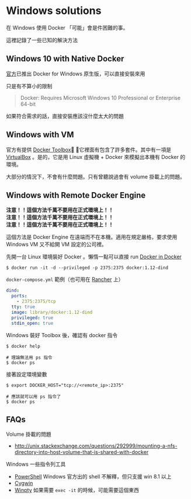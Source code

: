 # Windows solutions

在 Windows 使用 Docker 「可能」會是件困難的事。

這裡記錄了一些已知的解決方法

## Windows 10 with Native Docker

[官方](http://www.docker.com/products/docker#/windows)已推出 Docker for Windows 原生版，可以直接安裝來用

只是有不算小的限制

> Docker: Requires Microsoft Windows 10 Professional or Enterprise 64-bit

如果符合需求的話，直接安裝應該沒什麼太大的問題

## Windows with VM

官方有提供 [Docker Toolbox](https://www.docker.com/products/docker-toolbox) ，它裡面有包含了許多套件。其中有一項是 [VirtualBox](https://www.virtualbox.org/) 。是的，它是用 Linux 虛擬機 + Docker 來模擬出本機有 Docker 的環境。

大部分的情況下，不會有什麼問題。只有曾聽說過會有 volume 掛載上的問題。

## Windows with Remote Docker Engine

**注意！！這個方法千萬不要用在正式環境上！！**  
**注意！！這個方法千萬不要用在正式環境上！！**  
**注意！！這個方法千萬不要用在正式環境上！！**

這個方法是 Docker Engine 在遠端而不在本機。適用在規定嚴格，要求使用 Windows VM 又不給開 VM 設定的公司裡。

先開一台 Linux 環境裝好 Docker 。懶惰一點可以直接 run [Docker in Docker](dind.md)

```
$ docker run -it -d --privileged -p 2375:2375 docker:1.12-dind
```

`docker-compose.yml` 範例（也可用在 [Rancher](/container/rancher/README.md) 上）

```yml
dind:
  ports:
    - 2375:2375/tcp
  tty: true
  image: library/docker:1.12-dind
  privileged: true
  stdin_open: true
```

Windows 裝好 Toolbox 後，確認有 docker 指令

```
$ docker help

# 理論無法用 ps 指令
$ docker ps
```

接著設定環境變數

```
$ export DOCKER_HOST="tcp://<remote_ip>:2375"

# 應該就可以用 ps 指令了
$ docker ps
```

## FAQs

Volume 掛載的問題

* http://unix.stackexchange.com/questions/292999/mounting-a-nfs-directory-into-host-volume-that-is-shared-with-docker

Windows 一些指令列工具

* [PowerShell](https://github.com/PowerShell/PowerShell) Windows 官方出的 shell 不解釋，但只支援 win 8.1 以上
* [Cygwin](https://www.cygwin.com/)
* [Winpty](https://github.com/rprichard/winpty) 如果需要 `exec -it` 的時候，可能需要這個東西
